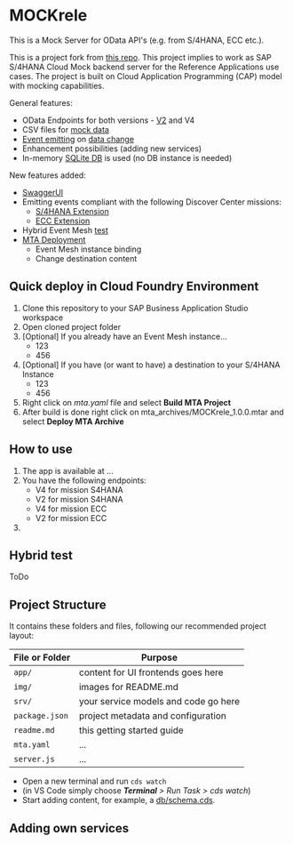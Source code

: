 # MOCKrele

This is a Mock Server for OData API's (e.g. from S/4HANA, ECC etc.).

This is a project fork from [this repo](https://github.tools.sap/refapps/s4hana-cloud-mock). This project implies to work as SAP S/4HANA Cloud Mock backend server for the Reference Applications use cases. The project is built on Cloud Application Programming (CAP) model with mocking capabilities.

General features:
- OData Endpoints for both versions - [V2](https://cap.cloud.sap/docs/advanced/odata#v2-support) and V4
- CSV files for [mock data](https://cap.cloud.sap/docs/guides/using-services#local-mocking)
- [Event emitting](https://cap.cloud.sap/docs/guides/messaging/#using-sap-event-mesh) on [data change](https://cap.cloud.sap/docs/guides/providing-services#registering-event-handlers)
- Enhancement possibilities (adding new services)
- In-memory [SQLite DB](https://cap.cloud.sap/docs/guides/databases#deploy-to-sqlite) is used (no DB instance is needed)

New features added:
- [SwaggerUI](https://cap.cloud.sap/docs/advanced/openapi#swagger-ui)
- Emitting events compliant with the following Discover Center missions:
    - [S/4HANA Extension](https://discovery-center.cloud.sap/protected/index.html#/missiondetail/3730/3769/)
    - [ECC Extension](https://discovery-center.cloud.sap/protected/index.html#/missiondetail/3338/3384/)
- Hybrid Event Mesh [test](https://cap.cloud.sap/docs/advanced/hybrid-testing)
- [MTA Deployment](https://cap.cloud.sap/docs/guides/deployment/)
    - Event Mesh instance binding
    - Change destination content

## Quick deploy in Cloud Foundry Environment

1. Clone this repository to your SAP Business Application Studio workspace
2. Open cloned project folder
3. [Optional] If you already have an Event Mesh instance...
    - 123
    - 456
4. [Optional] If you have (or want to have) a destination to your S/4HANA Instance
    - 123
    - 456
5. Right click on *mta.yaml* file and select **Build MTA Project**
6. After build is done right click on mta_archives/MOCKrele_1.0.0.mtar and select **Deploy MTA Archive**

## How to use

1. The app is available at ...
2. You have the following endpoints:
    - V4 for mission S4HANA
    - V2 for mission S4HANA
    - V4 for mission ECC
    - V2 for mission ECC
3. 

## Hybrid test

ToDo

## Project Structure

It contains these folders and files, following our recommended project layout:

File or Folder | Purpose
---------|----------
`app/` | content for UI frontends goes here
`img/` | images for README.md
`srv/` | your service models and code go here
`package.json` | project metadata and configuration
`readme.md` | this getting started guide
`mta.yaml` | ...
`server.js` | ...


- Open a new terminal and run `cds watch` 
- (in VS Code simply choose _**Terminal** > Run Task > cds watch_)
- Start adding content, for example, a [db/schema.cds](db/schema.cds).

## Adding own services

